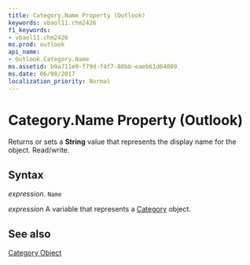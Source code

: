 ```yaml
---
title: Category.Name Property (Outlook)
keywords: vbaol11.chm2426
f1_keywords:
- vbaol11.chm2426
ms.prod: outlook
api_name:
- Outlook.Category.Name
ms.assetid: b9a711e9-f79d-f4f7-88bb-eaeb61d64089
ms.date: 06/08/2017
localization_priority: Normal
---
```



# Category.Name Property (Outlook)

Returns or sets a  **String** value that represents the display name for the object. Read/write.


## Syntax

_expression_. `Name`

_expression_ A variable that represents a [Category](./Outlook.Category.md) object.


## See also


[Category Object](Outlook.Category.md)


